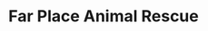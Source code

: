 ---
title: "Far Place Animal Rescue"
url: /porthcawl/far-place-animal-rescue/
shop: Gebrauchtwaren
---